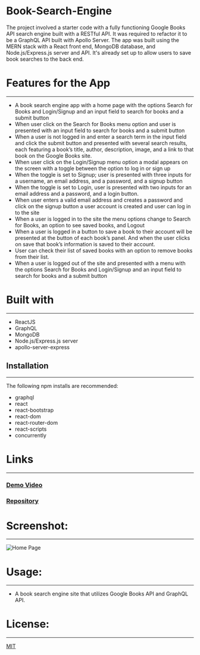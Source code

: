 # Book-Search-Engine

The project involved a starter code with a fully functioning Google Books API search engine built with a RESTful API. It was required to refactor it to be a GraphQL API built with Apollo Server. The app was built using the MERN stack with a React front end, MongoDB database, and Node.js/Express.js server and API. It's already set up to allow users to save book searches to the back end.

# Features for the App 
-----------------------------------------------------------------------   
- A book search engine app with a home page with the options Search for Books and Login/Signup and an input field to search for books and a submit button
- When user click on the Search for Books menu option and user is presented with an input field to search for books and a submit button
- When a user is not logged in and enter a search term in the input field and click the submit button and presented with several search results, each featuring a book’s title, author, description, image, and a link to that book on the Google Books site.
- When user click on the Login/Signup menu option a modal appears on the screen with a toggle between the option to log in or sign up
- When the toggle is set to Signup; user is presented with three inputs for a username, an email address, and a password, and a signup button
- When the toggle is set to Login, user is presented with two inputs for an email address and a password, and a login button.
- When user enters a valid email address and creates a password and click on the signup button a user account is created and user can log in to the site
- When a user is logged in to the site the menu options change to Search for Books, an option to see saved books, and Logout
- When a user is logged in a button to save a book to their account will be presented at the button of each book’s panel. And when the user clicks on save that book’s information is saved to their account. 
- User can check their list of saved books with an option to remove books from their list.
- When a user is logged out of the site and presented with a menu with the options Search for Books and Login/Signup and an input field to search for books and a submit button  



# Built with
-----------------------------------------------------------------------
-	ReactJS 
- 	GraphQL
-	MongoDB
- 	Node.js/Express.js server
-	apollo-server-express


## Installation
-----------------------------------------------------------------------
The following npm installs are recommended: 

-	graphql
-	react
- react-bootstrap
- react-dom
- react-router-dom
- react-scripts
- concurrently


# Links
-----------------------------------------------------------------------
### [Demo Video]()
### [Repository]()


# Screenshot:
----------------------------------------------------------------------
 ![Home Page]()

# Usage:
----------------------------------------------------------------------
-	A book search engine site that utilizes Google Books API and GraphQL API.

# License:
-----------------------------------------------------------------------
[MIT](https://choosealicense.com/licenses/mit/)
